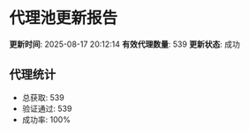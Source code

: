 # 代理池更新报告

**更新时间**: 2025-08-17 20:12:14
**有效代理数量**: 539
**更新状态**:  成功

## 代理统计
- 总获取: 539
- 验证通过: 539
- 成功率: 100%
